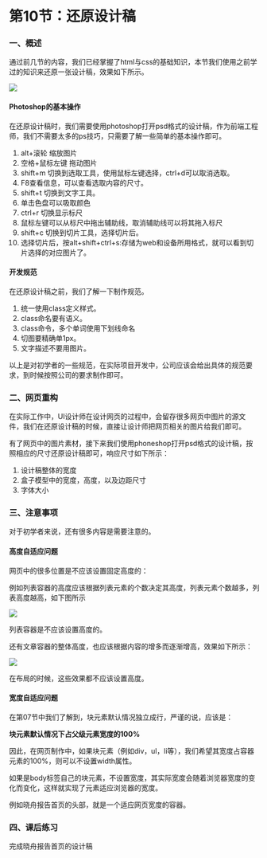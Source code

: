 # 第10节：还原设计稿

### 一、概述

通过前几节的内容，我们已经掌握了html与css的基础知识，本节我们使用之前学过的知识来还原一张设计稿，效果如下所示。

![](/images/0110_home.jpg)

#### Photoshop的基本操作

在还原设计稿时，我们需要使用photoshop打开psd格式的设计稿，作为前端工程师，我们不需要太多的ps技巧，只需要了解一些简单的基本操作即可。

1. alt+滚轮 缩放图片
2. 空格+鼠标左键 拖动图片
3. shift+m 切换到选取工具，使用鼠标左键选择，ctrl+d可以取消选取。
4. F8查看信息，可以查看选取内容的尺寸。
5. shift+t 切换到文字工具。
6. 单击色盘可以吸取颜色
7. ctrl+r 切换显示标尺
8. 鼠标左键可以从标尺中拖出辅助线，取消辅助线可以将其拖入标尺
9. shift+c 切换到切片工具，选择切片后。
10. 选择切片后，按alt+shift+ctrl+s:存储为web和设备所用格式，就可以看到切片选择的对应图片了。

#### 开发规范

在还原设计稿之前，我们了解一下制作规范。

1. 统一使用class定义样式。
2. class命名要有语义。
3. class命令，多个单词使用下划线命名
4. 切图要精确单1px。
5. 文字描述不要用图片。

以上是对初学者的一些规范，在实际项目开发中，公司应该会给出具体的规范要求，到时候按照公司的要求制作即可。

### 二、网页重构

在实际工作中，UI设计师在设计网页的过程中，会留存很多网页中图片的源文件，我们在还原设计稿的时候，直接让设计师把网页相关的图片给我们即可。

有了网页中的图片素材，接下来我们使用phoneshop打开psd格式的设计稿，按照相应的尺寸还原设计稿即可，响应尺寸如下所示：

1. 设计稿整体的宽度
2. 盒子模型中的宽度，高度，以及边距尺寸
3. 字体大小

### 三、注意事项

对于初学者来说，还有很多内容是需要注意的。

#### 高度自适应问题

网页中的很多位置是不应该设置固定高度的：

例如列表容器的高度应该根据列表元素的个数决定其高度，列表元素个数越多，列表高度越高，如下图所示

![](../images/0208_height1.png)

列表容器是不应该设置高度的。

还有文章容器的整体高度，也应该根据内容的增多而逐渐增高，效果如下所示：

![](../images/0208_height2.png)

在布局的时候，这些效果都不应该设置高度。

#### 宽度自适应问题

在第07节中我们了解到，块元素默认情况独立成行，严谨的说，应该是：

**块元素默认情况下占父级元素宽度的100%**

因此，在网页制作中，如果块元素（例如div，ul，li等），我们希望其宽度占容器元素的100%，则可以不设置width属性。

如果是body标签自己的块元素，不设置宽度，其实际宽度会随着浏览器宽度的变化而变化，这样就实现了元素适应浏览器的宽度。

例如晓舟报告首页的头部，就是一个适应网页宽度的容器。


### 四、课后练习

完成晓舟报告首页的设计稿



